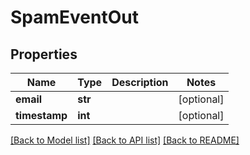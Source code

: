 # SpamEventOut

## Properties
Name | Type | Description | Notes
------------ | ------------- | ------------- | -------------
**email** | **str** |  | [optional] 
**timestamp** | **int** |  | [optional] 

[[Back to Model list]](../README.md#documentation-for-models) [[Back to API list]](../README.md#documentation-for-api-endpoints) [[Back to README]](../README.md)


